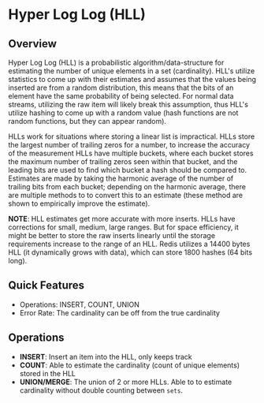 # Hyper Log Log (HLL)

## Overview

Hyper Log Log (HLL) is a probabilistic algorithm/data-structure for estimating the number of unique elements in a set
(cardinality). HLL's utilize statistics to come up with their estimates and assumes that the values being inserted
are from a random distribution, this means that the bits of an element have the same probability of being selected.
For normal data streams, utilizing the raw item will likely break this assumption, thus HLL's utilize hashing to come up
with a random value (hash functions are not random functions, but they can appear random).

HLLs work for situations where storing a linear list is impractical.
HLLs store the largest number of trailing zeros for a number, to increase the accuracy of the measurement HLLs have
multiple buckets, where each bucket stores the maximum number of trailing zeros seen within that bucket, and the leading
bits are used to find which bucket a hash should be compared to.
Estimates are made by taking the harmonic average of the number of trailing bits from each bucket; depending on the
harmonic average, there are multiple methods to to convert this to an estimate (these method are shown to empirically
improve the estimate).


**NOTE**: HLL estimates get more accurate with more inserts. HLLs have corrections for small, medium, large ranges.
But for space efficiency, it might be better to store the raw inserts linearly until the storage requirements increase
to the range of an HLL. Redis utilizes a 14400 bytes HLL (it dynamically grows with data), which can store 1800 hashes
(64 bits long).


## Quick Features

* Operations: INSERT, COUNT, UNION
* Error Rate: The cardinality can be off from the true cardinality

## Operations

* **INSERT**: Insert an item into the HLL, only keeps track 
* **COUNT**: Able to estimate the cardinality (count of unique elements) stored in the HLL
* **UNION/MERGE**: The union of 2 or more HLLs. Able to to estimate cardinality without double counting between `sets`.